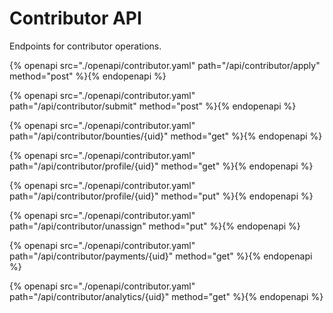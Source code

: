 # Contributor API

Endpoints for contributor operations.

{% openapi src="./openapi/contributor.yaml" path="/api/contributor/apply" method="post" %}{% endopenapi %}

{% openapi src="./openapi/contributor.yaml" path="/api/contributor/submit" method="post" %}{% endopenapi %}

{% openapi src="./openapi/contributor.yaml" path="/api/contributor/bounties/{uid}" method="get" %}{% endopenapi %}

{% openapi src="./openapi/contributor.yaml" path="/api/contributor/profile/{uid}" method="get" %}{% endopenapi %}

{% openapi src="./openapi/contributor.yaml" path="/api/contributor/profile/{uid}" method="put" %}{% endopenapi %}

{% openapi src="./openapi/contributor.yaml" path="/api/contributor/unassign" method="put" %}{% endopenapi %}

{% openapi src="./openapi/contributor.yaml" path="/api/contributor/payments/{uid}" method="get" %}{% endopenapi %}

{% openapi src="./openapi/contributor.yaml" path="/api/contributor/analytics/{uid}" method="get" %}{% endopenapi %}
